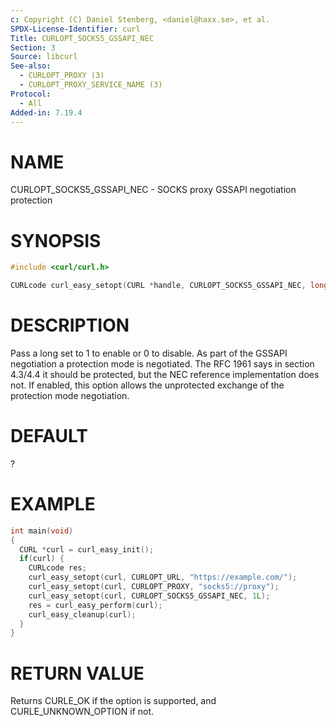 ```yaml
---
c: Copyright (C) Daniel Stenberg, <daniel@haxx.se>, et al.
SPDX-License-Identifier: curl
Title: CURLOPT_SOCKS5_GSSAPI_NEC
Section: 3
Source: libcurl
See-also:
  - CURLOPT_PROXY (3)
  - CURLOPT_PROXY_SERVICE_NAME (3)
Protocol:
  - All
Added-in: 7.19.4
---
```


# NAME

CURLOPT_SOCKS5_GSSAPI_NEC - SOCKS proxy GSSAPI negotiation protection

# SYNOPSIS

~~~c
#include <curl/curl.h>

CURLcode curl_easy_setopt(CURL *handle, CURLOPT_SOCKS5_GSSAPI_NEC, long nec);
~~~

# DESCRIPTION

Pass a long set to 1 to enable or 0 to disable. As part of the GSSAPI
negotiation a protection mode is negotiated. The RFC 1961 says in section
4.3/4.4 it should be protected, but the NEC reference implementation does not.
If enabled, this option allows the unprotected exchange of the protection mode
negotiation.

# DEFAULT

?

# EXAMPLE

~~~c
int main(void)
{
  CURL *curl = curl_easy_init();
  if(curl) {
    CURLcode res;
    curl_easy_setopt(curl, CURLOPT_URL, "https://example.com/");
    curl_easy_setopt(curl, CURLOPT_PROXY, "socks5://proxy");
    curl_easy_setopt(curl, CURLOPT_SOCKS5_GSSAPI_NEC, 1L);
    res = curl_easy_perform(curl);
    curl_easy_cleanup(curl);
  }
}
~~~

# RETURN VALUE

Returns CURLE_OK if the option is supported, and CURLE_UNKNOWN_OPTION if not.
